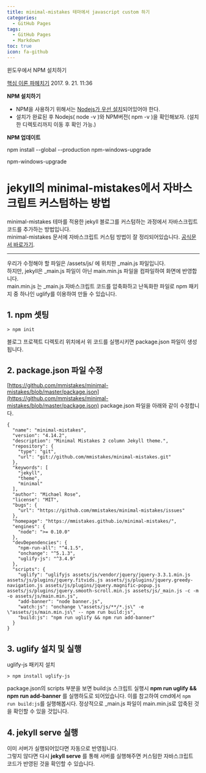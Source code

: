 ```yaml
---
title: minimal-mistakes 테마에서 javascript custom 하기
categories:
  - GitHub Pages
tags:
  - GitHub Pages
  - Markdown
toc: true
icon: fa-github
---
```



[](https://beagle-dev.tistory.com/34)

윈도우에서 NPM 설치하기

[핵심 이론 파헤치기](https://beagle-dev.tistory.com/category/%ED%95%B5%EC%8B%AC%20%EC%9D%B4%EB%A1%A0%20%ED%8C%8C%ED%97%A4%EC%B9%98%EA%B8%B0)  2017. 9. 21. 11:36

**NPM 설치하기**

  

-   NPM을 사용하기 위해서는  [Nodejs가 우선 설치](https://nodejs.org/ko/download/)되어있어야 한다.
-   설치가 완료된 후 Nodejs( node -v )와 NPM버전( npm -v )을 확인해보자. (설치한 디렉토리까지 이동 후 확인 가능.)

  

  

**NPM 업데이트**

  

npm install --global --production npm-windows-upgrade

npm-windows-upgrade


# jekyll의 minimal-mistakes에서 자바스크립트 커스텀하는 방법

minimal-mistakes 테마를 적용한 jekyll 블로그를 커스텀하는 과정에서 자바스크립트 코드를 추가하는 방법입니다.  
minimal-mistakes 문서에 자바스크립트 커스텀 방법이 잘 정리되어있습니다.  [공식문서 바로가기](https://mmistakes.github.io/minimal-mistakes/docs/javascript/).

----------

우리가 수정해야 할 파일은 /assets/js/ 에 위치한 _main.js 파일입니다.  
하지만, jekyll은 _main.js 파일이 아닌 main.min.js 파일을 컴파일하여 화면에 반영합니다.  
main.min.js 는 _main.js 자바스크립트 코드를 압축화하고 난독화한 파일로 npm 패키지 중 하나인 uglify를 이용하여 만들 수 있습니다.

## 1. npm 셋팅

```
> npm init

```

블로그 프로젝트 디렉토리 위치에서 위 코드를 실행시키면 package.json 파일이 생성됩니다.

## 2. package.json 파일 수정

[https://github.com/mmistakes/minimal-mistakes/blob/master/package.json](https://github.com/mmistakes/minimal-mistakes/blob/master/package.json)  package.json 파일을 아래와 같이 수정합니다.

```
{
  "name": "minimal-mistakes",
  "version": "4.14.2",
  "description": "Minimal Mistakes 2 column Jekyll theme.",
  "repository": {
    "type": "git",
    "url": "git://github.com/mmistakes/minimal-mistakes.git"
  },
  "keywords": [
    "jekyll",
    "theme",
    "minimal"
  ],
  "author": "Michael Rose",
  "license": "MIT",
  "bugs": {
    "url": "https://github.com/mmistakes/minimal-mistakes/issues"
  },
  "homepage": "https://mmistakes.github.io/minimal-mistakes/",
  "engines": {
    "node": ">= 0.10.0"
  },
  "devDependencies": {
    "npm-run-all": "^4.1.5",
    "onchange": "^5.1.3",
    "uglify-js": "^3.4.9"
  },
  "scripts": {
    "uglify": "uglifyjs assets/js/vendor/jquery/jquery-3.3.1.min.js assets/js/plugins/jquery.fitvids.js assets/js/plugins/jquery.greedy-navigation.js assets/js/plugins/jquery.magnific-popup.js assets/js/plugins/jquery.smooth-scroll.min.js assets/js/_main.js -c -m -o assets/js/main.min.js",
    "add-banner": "node banner.js",
    "watch:js": "onchange \"assets/js/**/*.js\" -e \"assets/js/main.min.js\" -- npm run build:js",
    "build:js": "npm run uglify && npm run add-banner"
  }
}

```

## 3. uglify 설치 및 실행

uglify-js 패키지 설치

```
> npm install uglify-js

```

package.json의 scripts 부분을 보면 build:js 스크립트 실행시  **npm run uglify && npm run add-banner**  를 실행하도로 되어있습니다. 이를 참고하여 cmd에서  `npm run build:js`를 실행해봅시다. 정상적으로 _main.js 파일이 main.min.js로 압축된 것을 확인할 수 있을 것입니다.

## 4. jekyll serve 실행

이미 서버가 실행되어있다면 자동으로 반영됩니다.  
그렇지 않다면 다시  **jekyll serve**  를 통해 서버를 실행해주면 커스텀한 자바스크립트 코드가 반영된 것을 확인할 수 있습니다.
